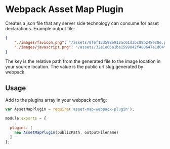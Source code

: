# Webpack Asset Map Plugin

Creates a json file that any server side technology can consume for asset declarations. Example output file:

``` json
{
    "./images/favicon.png": "/assets/8f6f13d598e912ac61d3bc88b248ec8e.png",
    "./images/javascript.png": "/assets/32e1e05a1be1599842f488647e1d04f0.png"
}
```

The key is the relative path from the generated file to the image location in your source location. The value is the public url slug generated by webpack.

## Usage

Add to the plugins array in your webpack config:

``` javascript
var AssetMapPlugin = require('asset-map-webpack-plugin');

module.exports = {
  ...
  plugins: [
    new AssetMapPlugin(publicPath, outputFilename)
  ]
};
```
